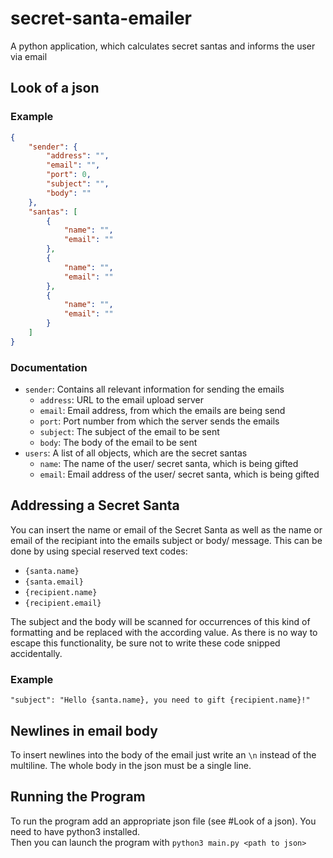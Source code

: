 # secret-santa-emailer
A python application, which calculates secret santas and informs the user via email


## Look of a json
### Example
```json
{
    "sender": {
        "address": "",
        "email": "",
        "port": 0,
        "subject": "",
        "body": ""
    },
    "santas": [
        {
            "name": "",
            "email": ""
        },
        {
            "name": "",
            "email": ""
        },
        {
            "name": "",
            "email": ""
        }
    ]
}
```

### Documentation
- `sender`: Contains all relevant information for sending the emails
  - `address`: URL to the email upload server
  - `email`: Email address, from which the emails are being send
  - `port`: Port number from which the server sends the emails
  - `subject`: The subject of the email to be sent
  - `body`: The body of the email to be sent
- `users`: A list of all objects, which are the secret santas
  - `name`: The name of the user/ secret santa, which is being gifted
  - `email`: Email address of the user/ secret santa, which is being gifted

## Addressing a Secret Santa
You can insert the name or email of the Secret Santa as well as the name or email of the recipiant into the emails subject or body/ message.
This can be done by using special reserved text codes:

 - `{santa.name}`
 - `{santa.email}`
 - `{recipient.name}`
 - `{recipient.email}`

The subject and the body will be scanned for occurrences of this kind of formatting and be replaced with the according value.
As there is no way to escape this functionality, be sure not to write these code snipped accidentally. 

### Example
```
"subject": "Hello {santa.name}, you need to gift {recipient.name}!"
```

## Newlines in email body
To insert newlines into the body of the email just write an `\n` instead of the multiline.
The whole body in the json must be a single line.


## Running the Program
To run the program add an appropriate json file (see #Look of a json).
You need to have python3 installed.  
Then you can launch the program with `python3 main.py <path to json>`
